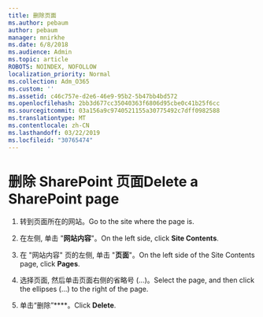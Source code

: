 ```yaml
---
title: 删除页面
ms.author: pebaum
author: pebaum
manager: mnirkhe
ms.date: 6/8/2018
ms.audience: Admin
ms.topic: article
ROBOTS: NOINDEX, NOFOLLOW
localization_priority: Normal
ms.collection: Adm_O365
ms.custom: ''
ms.assetid: c46c757e-d2e6-46e9-95b2-5b47bb4bd572
ms.openlocfilehash: 2bb3d677cc35040363f6806d95cbe0c41b25f6cc
ms.sourcegitcommit: 03a156a9c9740521155a30775492c7dff0982588
ms.translationtype: MT
ms.contentlocale: zh-CN
ms.lasthandoff: 03/22/2019
ms.locfileid: "30765474"
---
```

# <a name="delete-a-sharepoint-page"></a><span data-ttu-id="fa5d9-102">删除 SharePoint 页面</span><span class="sxs-lookup"><span data-stu-id="fa5d9-102">Delete a SharePoint page</span></span>

1. <span data-ttu-id="fa5d9-103">转到页面所在的网站。</span><span class="sxs-lookup"><span data-stu-id="fa5d9-103">Go to the site where the page is.</span></span>
    
2. <span data-ttu-id="fa5d9-104">在左侧, 单击 "**网站内容**"。</span><span class="sxs-lookup"><span data-stu-id="fa5d9-104">On the left side, click **Site Contents**.</span></span>
    
3. <span data-ttu-id="fa5d9-105">在 "网站内容" 页的左侧, 单击 "**页面**"。</span><span class="sxs-lookup"><span data-stu-id="fa5d9-105">On the left side of the Site Contents page, click **Pages**.</span></span>
    
4. <span data-ttu-id="fa5d9-106">选择页面, 然后单击页面右侧的省略号 (...)。</span><span class="sxs-lookup"><span data-stu-id="fa5d9-106">Select the page, and then click the ellipses (...) to the right of the page.</span></span>
    
5. <span data-ttu-id="fa5d9-107">单击“删除”\*\*\*\*。</span><span class="sxs-lookup"><span data-stu-id="fa5d9-107">Click **Delete**.</span></span>
    

